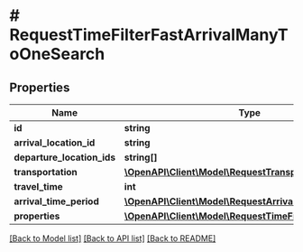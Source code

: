 # # RequestTimeFilterFastArrivalManyToOneSearch

## Properties

Name | Type | Description | Notes
------------ | ------------- | ------------- | -------------
**id** | **string** |  |
**arrival_location_id** | **string** |  |
**departure_location_ids** | **string[]** |  |
**transportation** | [**\OpenAPI\Client\Model\RequestTransportationFast**](RequestTransportationFast.md) |  |
**travel_time** | **int** |  |
**arrival_time_period** | [**\OpenAPI\Client\Model\RequestArrivalTimePeriod**](RequestArrivalTimePeriod.md) |  |
**properties** | [**\OpenAPI\Client\Model\RequestTimeFilterFastProperty[]**](RequestTimeFilterFastProperty.md) |  |

[[Back to Model list]](../../README.md#models) [[Back to API list]](../../README.md#endpoints) [[Back to README]](../../README.md)
